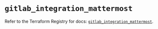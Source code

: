 # `gitlab_integration_mattermost`

Refer to the Terraform Registry for docs: [`gitlab_integration_mattermost`](https://registry.terraform.io/providers/gitlabhq/gitlab/16.9.1/docs/resources/integration_mattermost).
